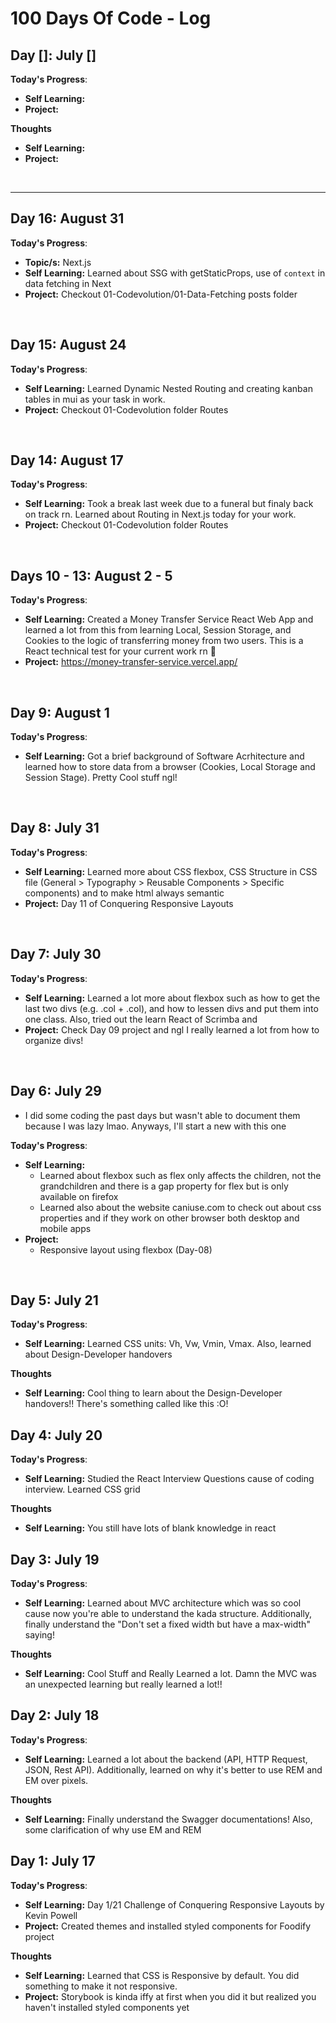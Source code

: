 # 100 Days Of Code - Log

## Day []: July []

**Today's Progress**: <br/>

- **Self Learning:**
- **Project:**

**Thoughts** <br/>

- **Self Learning:**
- **Project:**

 <br/>

 <hr>

  ## Day 16: August 31

**Today's Progress**: <br/>
- **Topic/s:** Next.js
- **Self Learning:** Learned about SSG with getStaticProps, use of `context` in data fetching in Next
- **Project:** Checkout 01-Codevolution/01-Data-Fetching posts folder


 <br/>

 ## Day 15: August 24

**Today's Progress**: <br/>

- **Self Learning:** Learned Dynamic Nested Routing and creating kanban tables in mui as your task in work.
- **Project:** Checkout 01-Codevolution folder Routes 


 <br/>

 ## Day 14: August 17

**Today's Progress**: <br/>

- **Self Learning:** Took a break last week due to a funeral but finaly back on track rn. Learned about Routing in Next.js today for your work.
- **Project:** Checkout 01-Codevolution folder Routes 


 <br/>

 ## Days 10 - 13: August 2 - 5

**Today's Progress**: <br/>

- **Self Learning:** Created a Money Transfer Service React Web App and learned a lot from this from learning Local, Session Storage, and Cookies to the logic of transferring money from two users. This is a React technical test for your current work rn 🥳
- **Project:** https://money-transfer-service.vercel.app/


 <br/>


## Day 9: August 1

**Today's Progress**: <br/>

- **Self Learning:** Got a brief background of Software Acrhitecture and learned how to store data from a browser (Cookies, Local Storage and Session Stage). Pretty Cool stuff ngl!

 <br/>

## Day 8: July 31

**Today's Progress**: <br/>

- **Self Learning:** Learned more about CSS flexbox, CSS Structure in CSS file (General > Typography > Reusable Components > Specific components) and to make html always semantic
- **Project:** Day 11 of Conquering Responsive Layouts

 <br/>

## Day 7: July 30

**Today's Progress**: <br/>

- **Self Learning:** Learned a lot more about flexbox such as how to get the last two divs (e.g. .col + .col), and how to lessen divs and put them into one class. Also, tried out the learn React of Scrimba and
- **Project:** Check Day 09 project and ngl I really learned a lot from how to organize divs!

 <br/>

## Day 6: July 29

- I did some coding the past days but wasn't able to document them because I was lazy lmao. Anyways, I'll start a new with this one

**Today's Progress**: <br/>

- **Self Learning:**
  - Learned about flexbox such as flex only affects the children, not the grandchildren and there is a gap property for flex but is only available on firefox
  - Learned also about the website caniuse.com to check out about css properties and if they work on other browser both desktop and mobile apps
- **Project:**
  - Responsive layout using flexbox (Day-08)

 <br/>

## Day 5: July 21

**Today's Progress**: <br/>

- **Self Learning:** Learned CSS units: Vh, Vw, Vmin, Vmax. Also, learned about Design-Developer handovers

**Thoughts** <br/>

- **Self Learning:** Cool thing to learn about the Design-Developer handovers!! There's something called like this :O!
  <br/>

## Day 4: July 20

**Today's Progress**: <br/>

- **Self Learning:** Studied the React Interview Questions cause of coding interview. Learned CSS grid

**Thoughts** <br/>

- **Self Learning:** You still have lots of blank knowledge in react
  <br/>

## Day 3: July 19

**Today's Progress**: <br/>

- **Self Learning:** Learned about MVC architecture which was so cool cause now you're able to understand the kada structure. Additionally, finally understand the "Don't set a fixed width but have a max-width" saying!

**Thoughts** <br/>

- **Self Learning:** Cool Stuff and Really Learned a lot. Damn the MVC was an unexpected learning but really learned a lot!!
  <br/>

## Day 2: July 18

**Today's Progress**: <br/>

- **Self Learning:** Learned a lot about the backend (API, HTTP Request, JSON, Rest API). Additionally, learned on why it's better to use REM and EM over pixels.

**Thoughts** <br/>

- **Self Learning:** Finally understand the Swagger documentations! Also, some clarification of why use EM and REM
  <br/>

## Day 1: July 17

**Today's Progress**: <br/>

- **Self Learning:** Day 1/21 Challenge of Conquering Responsive Layouts by Kevin Powell
- **Project:** Created themes and installed styled components for Foodify project

**Thoughts** <br/>

- **Self Learning:** Learned that CSS is Responsive by default. You did something to make it not responsive.
- **Project:** Storybook is kinda iffy at first when you did it but realized you haven't installed styled components yet
